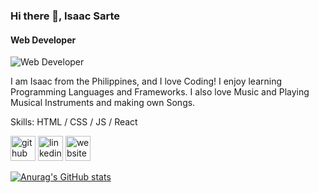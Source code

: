 ### Hi there 👋, Isaac Sarte
#### Web Developer
![Web Developer]()

I am Isaac from the Philippines, and I love Coding! I enjoy learning Programming Languages and Frameworks. I also love Music and Playing Musical Instruments and making own Songs.

Skills: HTML / CSS / JS / React

[<img src='https://cdn.jsdelivr.net/npm/simple-icons@3.0.1/icons/github.svg' alt='github' height='40'>](https://github.com/IsaacSarte)  [<img src='https://cdn.jsdelivr.net/npm/simple-icons@3.0.1/icons/linkedin.svg' alt='linkedin' height='40'>](https://www.linkedin.com/in/https://www.linkedin.com/in/isaac-sarte-560537209//)  [<img src='https://cdn.jsdelivr.net/npm/simple-icons@3.0.1/icons/icloud.svg' alt='website' height='40'>](https://isaacsarte.github.io/batch14-fe-activities/)  

[![Anurag's GitHub stats](https://github-readme-stats.vercel.app/api?username=IsaacSarte)](https://github.com/anuraghazra/github-readme-stats)
